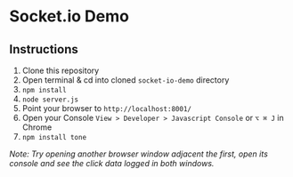 # Socket.io Demo

## Instructions

1. Clone this repository
2. Open terminal & cd into cloned `socket-io-demo` directory
3. `npm install`
4. `node server.js`
5. Point your browser to `http://localhost:8001/`
6. Open your Console `View > Developer > Javascript Console` or `⌥ ⌘ J` in Chrome
7. `npm install tone`

_Note: Try opening another browser window adjacent the first, open its console and see the click data logged in both windows._